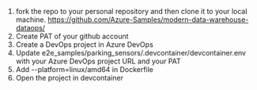 1. fork the repo to your personal repository and then clone it to your local machine.
    https://github.com/Azure-Samples/modern-data-warehouse-dataops/
2. Create PAT of your github account
3. Create a DevOps project in Azure DevOps
4. Update e2e_samples/parking_sensors/.devcontainer/devcontainer.env with your Azure DevOps project URL and your PAT
5. Add --platform=linux/amd64 in Dockerfile
6. Open the project in devcontainer